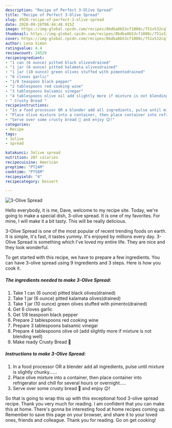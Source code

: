 ```yaml
---
description: "Recipe of Perfect 3-Olive Spread"
title: "Recipe of Perfect 3-Olive Spread"
slug: 4920-recipe-of-perfect-3-olive-spread
date: 2020-09-26T06:44:48.915Z
image: https://img-global.cpcdn.com/recipes/8bdba8b53cf1008c/751x532cq70/3-olive-spread-recipe-main-photo.jpg
thumbnail: https://img-global.cpcdn.com/recipes/8bdba8b53cf1008c/751x532cq70/3-olive-spread-recipe-main-photo.jpg
cover: https://img-global.cpcdn.com/recipes/8bdba8b53cf1008c/751x532cq70/3-olive-spread-recipe-main-photo.jpg
author: Lena Simon
ratingvalue: 4.4
reviewcount: 24529
recipeingredient:
- "1 can (6 ounce) pitted black olivesdrained"
- "1 jar (6 ounce) pitted kalamata olivesdrained"
- "1 jar (10 ounce) green olives stuffed with pimentodrained"
- "6 cloves garlic"
- "1/8 teaspoon black pepper"
- "2 tablespoons red cooking wine"
- "3 tablespoons balsamic vinegar"
- "4 tablespoons olive oil add slightly more if mixture is not blending well"
- " Crusty Bread "
recipeinstructions:
- "In a food processor OR a blender add all ingredients, pulse until mixture is slightly chunky......"
- "Place olive mixture into a container, then place container into refrigerator and chill for several hours or overnight....."
- "Serve over some crusty bread 🥖 and enjoy 😉!"
categories:
- Recipe
tags:
- 3olive
- spread

katakunci: 3olive spread 
nutrition: 287 calories
recipecuisine: American
preptime: "PT24M"
cooktime: "PT56M"
recipeyield: "4"
recipecategory: Dessert

---
```



![3-Olive Spread](https://img-global.cpcdn.com/recipes/8bdba8b53cf1008c/751x532cq70/3-olive-spread-recipe-main-photo.jpg)

Hello everybody, it is me, Dave, welcome to my recipe site. Today, we're going to make a special dish, 3-olive spread. It is one of my favorites. For mine, I will make it a bit tasty. This will be really delicious.

3-Olive Spread is one of the most popular of recent trending foods on earth. It is simple, it's fast, it tastes yummy. It's enjoyed by millions every day. 3-Olive Spread is something which I've loved my entire life. They are nice and they look wonderful.




To get started with this recipe, we have to prepare a few ingredients. You can have 3-olive spread using 9 ingredients and 3 steps. Here is how you cook it.

<!--inarticleads1-->

##### The ingredients needed to make 3-Olive Spread:

1. Take 1 can (6 ounce) pitted black olives(drained)
1. Take 1 jar (6 ounce) pitted kalamata olives(drained)
1. Take 1 jar (10 ounce) green olives stuffed with pimento(drained)
1. Get 6 cloves garlic
1. Get 1/8 teaspoon black pepper
1. Prepare 2 tablespoons red cooking wine
1. Prepare 3 tablespoons balsamic vinegar
1. Prepare 4 tablespoons olive oil (add slightly more if mixture is not blending well)
1. Make ready  Crusty Bread 🥖




<!--inarticleads2-->

##### Instructions to make 3-Olive Spread:

1. In a food processor OR a blender add all ingredients, pulse until mixture is slightly chunky......
1. Place olive mixture into a container, then place container into refrigerator and chill for several hours or overnight.....
1. Serve over some crusty bread 🥖 and enjoy 😉!




So that is going to wrap this up with this exceptional food 3-olive spread recipe. Thank you very much for reading. I am confident that you can make this at home. There's gonna be interesting food at home recipes coming up. Remember to save this page on your browser, and share it to your loved ones, friends and colleague. Thank you for reading. Go on get cooking!

